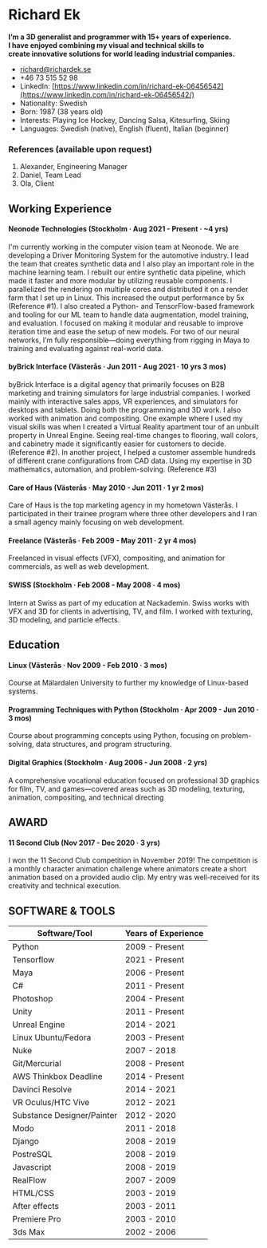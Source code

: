 # Richard Ek

**I’m a 3D generalist and programmer with 15+ years of experience.</br>
I have enjoyed combining my visual and technical skills to </br>create
innovative solutions for world leading industrial companies.** 

- richard@richardek.se
- +46 73 515 52 98
- LinkedIn: [https://www.linkedin.com/in/richard-ek-06456542](https://www.linkedin.com/in/richard-ek-06456542/)
- Nationality: Swedish
- Born: 1987 (38 years old)
- Interests: Playing Ice Hockey, Dancing Salsa, Kitesurfing, Skiing
- Languages: Swedish (native), English (fluent), Italian (beginner)

### References (available upon request)
1.  Alexander, Engineering Manager
2. Daniel, Team Lead
3. Ola, Client		

## Working Experience

#### Neonode Technologies (Stockholm · Aug 2021 - Present · ~4 yrs)
I'm currently working in the computer vision team at Neonode. We are developing a Driver Monitoring System for the automotive industry. I lead the team that creates synthetic data and I also play an important role in the machine learning team. I rebuilt our entire synthetic data pipeline, which made it faster and more modular by utilizing reusable components. I parallelized the rendering on multiple cores and distributed it on a render farm that I set up in Linux. This increased the output performance by 5x (Reference #1). I also created a Python- and TensorFlow-based framework and tooling for our ML team to handle data augmentation, model training, and evaluation. I focused on making it modular and reusable to improve iteration time and ease the setup of new models. For two of our neural networks, I’m fully responsible—doing everything from rigging in Maya to training and evaluating against real-world data.

#### byBrick Interface (Västerås · Jun 2011 - Aug 2021 · 10 yrs 3 mos)
byBrick Interface is a digital agency that primarily focuses on B2B marketing and training simulators for large industrial companies. I worked mainly with interactive sales apps, VR experiences, and simulators for desktops and tablets. Doing both the programming and 3D work. I also worked with animation and compositing. One example where I used my visual skills was when I created a Virtual Reality apartment tour of an unbuilt property in Unreal Engine. Seeing real-time changes to flooring, wall colors, and cabinetry made it significantly easier for customers to decide. (Reference #2). In another project, I helped a customer assemble hundreds of different crane configurations from CAD data. Using my expertise in 3D mathematics, automation, and problem-solving. (Reference #3)

#### Care of Haus (Västerås · May 2010 - Jun 2011 · 1 yr 2 mos)
Care of Haus is the top marketing agency in my hometown Västerås. I participated in their trainee program where three other developers and I ran a small agency mainly focusing on web development.

#### Freelance (Västerås · Feb 2009 - May 2011 · 2 yr 4 mos)
Freelanced in visual effects (VFX), compositing, and animation for commercials, as well as web development.

#### SWISS (Stockholm · Feb 2008 - May 2008 · 4 mos)
Intern at Swiss as part of my education at Nackademin. Swiss works with VFX and 3D for clients in advertising, TV, and film. I worked with texturing, 3D modeling, and particle effects. 

## Education
#### Linux (Västerås · Nov 2009 - Feb 2010 · 3 mos)
Course at Mälardalen University to further my knowledge of Linux-based systems.
#### Programming Techniques with Python (Stockholm · Apr 2009 - Jun 2010 · 3 mos)
Course about programming concepts using Python, focusing on problem-solving, data structures, and program structuring.
#### Digital Graphics (Stockholm · Aug 2006 - Jun 2008 · 2 yrs)
A comprehensive vocational education focused on professional 3D graphics for film, TV, and games—covered areas such as 3D modeling, texturing, animation, compositing, and  technical directing

## AWARD
#### 11 Second Club (Nov 2017 - Dec 2020 · 3 yrs)
I won the 11 Second Club competition in November 2019! The competition is a monthly character animation challenge where animators create a short animation based on a provided audio clip. My entry was well-received for its creativity and technical execution.

## SOFTWARE & TOOLS

| Software/Tool              | Years of Experience |
|----------------------------|---------------------|
| Python                     | 2009 - Present      |
| Tensorflow                 | 2021 - Present      |
| Maya                       | 2006 - Present      |
| C#                         | 2011 - Present      |
| Photoshop                  | 2004 - Present      |
| Unity                      | 2011 - Present      |
| Unreal Engine              | 2014 - 2021         |
| Linux Ubuntu/Fedora        | 2003 - Present      |
| Nuke                       | 2007 - 2018         |
| Git/Mercurial              | 2008 - Present      |
| AWS Thinkbox Deadline      | 2014 - Present      |
| Davinci Resolve            | 2014 - 2021         |
| VR Oculus/HTC Vive         | 2012 - 2021         |
| Substance Designer/Painter | 2012 - 2020         |
| Modo                       | 2011 - 2018         |
| Django                     | 2008 - 2019         |
| PostreSQL                  | 2008 - 2019         |
| Javascript                 | 2008 - 2019         |
| RealFlow                   | 2007 - 2009         |
| HTML/CSS                   | 2003 - 2019         |
| After effects              | 2003 - 2011         |
| Premiere Pro               | 2003 - 2010         |
| 3ds Max                    | 2002 - 2006         |


